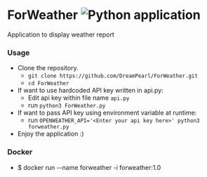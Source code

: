 # ForWeather ![Python application](https://github.com/DreamPearl/ForWeather/workflows/Python%20application/badge.svg)
Application to display weather report

### Usage
- Clone the repository.
   - `git clone https://github.com/DreamPearl/ForWeather.git`
   - `cd ForWeather` 
- If want to use hardcoded API key written in api.py: 
    - Edit api key within file name `api.py` 
    - run  `python3 ForWeather.py` 
- If want to pass API key using environment variable at runtime: 
    - run  `OPENWEATHER_API='<Enter your api key here>' python3 forweather.py` 
- Enjoy the application :)

### Docker
- $ docker run --name forweather -i forweather:1.0